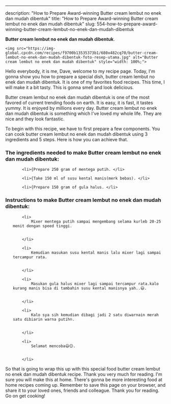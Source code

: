 ---
description: "How to Prepare Award-winning Butter cream lembut no enek dan mudah dibentuk"
title: "How to Prepare Award-winning Butter cream lembut no enek dan mudah dibentuk"
slug: 554-how-to-prepare-award-winning-butter-cream-lembut-no-enek-dan-mudah-dibentuk

<p>
	<strong>Butter cream lembut no enek dan mudah dibentuk</strong>. 
	
</p>
<p>
	
	<img src="https://img-global.cpcdn.com/recipes/f9700b13535373b1/680x482cq70/butter-cream-lembut-no-enek-dan-mudah-dibentuk-foto-resep-utama.jpg" alt="Butter cream lembut no enek dan mudah dibentuk" style="width: 100%;">
	
	
</p>
<p>
	Hello everybody, it is me, Dave, welcome to my recipe page. Today, I'm gonna show you how to prepare a special dish, butter cream lembut no enek dan mudah dibentuk. It is one of my favorites food recipes. This time, I will make it a bit tasty. This is gonna smell and look delicious.
</p>
	
<p>
	
</p>
<p>
	Butter cream lembut no enek dan mudah dibentuk is one of the most favored of current trending foods on earth. It is easy, it is fast, it tastes yummy. It is enjoyed by millions every day. Butter cream lembut no enek dan mudah dibentuk is something which I've loved my whole life. They are nice and they look fantastic.
</p>

<p>
To begin with this recipe, we have to first prepare a few components. You can cook butter cream lembut no enek dan mudah dibentuk using 3 ingredients and 5 steps. Here is how you can achieve that.
</p>

<h3>The ingredients needed to make Butter cream lembut no enek dan mudah dibentuk:</h3>

<ol>
	
		<li>{Prepare 250 gram of mentega putih. </li>
	
		<li>{Take 150 ml of susu kental manis(merk bebas). </li>
	
		<li>{Prepare 150 gram of gula halus. </li>
	
</ol>
<p>
	
</p>

<h3>Instructions to make Butter cream lembut no enek dan mudah dibentuk:</h3>

<ol>
	
		<li>
			Mixer mentega putih sampai mengembang selama kurleb 20-25 menit dengan speed tinggi.
			
			
		</li>
	
		<li>
			Kemudian masukan susu kental manis lalu mixer lagi sampai tercampur rata.
			
			
		</li>
	
		<li>
			Masukan gula halus mixer lagi sampai tercampur rata.kalo kurang manis bisa di tambahin susu kental manisnya yah..😃.
			
			
		</li>
	
		<li>
			Kalo sya sih kemudian dibagi jadi 2 satu diwarnain merah satu dibiarin warna putih☺.
			
			
		</li>
	
		<li>
			Selamat mencoba😃😊.
			
			
		</li>
	
</ol>

<p>
	
</p>

<p>
	So that is going to wrap this up with this special food butter cream lembut no enek dan mudah dibentuk recipe. Thank you very much for reading. I'm sure you will make this at home. There's gonna be more interesting food at home recipes coming up. Remember to save this page on your browser, and share it to your loved ones, friends and colleague. Thank you for reading. Go on get cooking!
</p>
